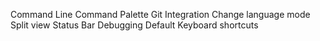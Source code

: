Command Line
Command Palette
Git Integration
Change language mode
Split view
Status Bar
Debugging
Default Keyboard shortcuts